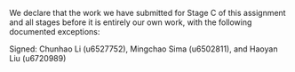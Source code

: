 We declare that the work we have submitted for Stage C of this assignment and all stages before it is entirely our own work, with the following documented exceptions:



Signed: Chunhao Li (u6527752), Mingchao Sima (u6502811), and Haoyan Liu (u6720989)
